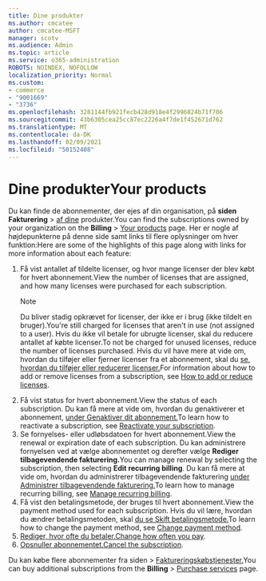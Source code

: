 ```yaml
---
title: Dine produkter
ms.author: cmcatee
author: cmcatee-MSFT
manager: scotv
ms.audience: Admin
ms.topic: article
ms.service: o365-administration
ROBOTS: NOINDEX, NOFOLLOW
localization_priority: Normal
ms.custom:
- commerce
- "9001669"
- "3736"
ms.openlocfilehash: 3281144fb921fecb428d918e4f2996824b71f706
ms.sourcegitcommit: 43b6305cea25cc87ec2226a4f7de1f452671d762
ms.translationtype: MT
ms.contentlocale: da-DK
ms.lasthandoff: 02/09/2021
ms.locfileid: "50152408"
---
```

# <a name="your-products"></a><span data-ttu-id="6f9bd-102">Dine produkter</span><span class="sxs-lookup"><span data-stu-id="6f9bd-102">Your products</span></span>

<span data-ttu-id="6f9bd-103">Du kan finde de abonnementer, der ejes af din organisation, på **siden Fakturering**  >  [af dine](https://go.microsoft.com/fwlink/p/?linkid=842054) produkter.</span><span class="sxs-lookup"><span data-stu-id="6f9bd-103">You can find the subscriptions owned by your organization on the **Billing** > [Your products](https://go.microsoft.com/fwlink/p/?linkid=842054) page.</span></span> <span data-ttu-id="6f9bd-104">Her er nogle af højdepunkterne på denne side samt links til flere oplysninger om hver funktion:</span><span class="sxs-lookup"><span data-stu-id="6f9bd-104">Here are some of the highlights of this page along with links for more information about each feature:</span></span>

1. <span data-ttu-id="6f9bd-105">Få vist antallet af tildelte licenser, og hvor mange licenser der blev købt for hvert abonnement.</span><span class="sxs-lookup"><span data-stu-id="6f9bd-105">View the number of licenses that are assigned, and how many licenses were purchased for each subscription.</span></span>
    > [!NOTE]
    > <span data-ttu-id="6f9bd-106">Du bliver stadig opkrævet for licenser, der ikke er i brug (ikke tildelt en bruger).</span><span class="sxs-lookup"><span data-stu-id="6f9bd-106">You're still charged for licenses that aren't in use (not assigned to a user).</span></span> <span data-ttu-id="6f9bd-107">Hvis du ikke vil betale for ubrugte licenser, skal du reducere antallet af købte licenser.</span><span class="sxs-lookup"><span data-stu-id="6f9bd-107">To not be charged for unused licenses, reduce the number of licenses purchased.</span></span> <span data-ttu-id="6f9bd-108">Hvis du vil have mere at vide om, hvordan du tilføjer eller fjerner licenser fra et abonnement, skal du [se, hvordan du tilføjer eller reducerer licenser.](https://docs.microsoft.com/alchemyinsights/how-to-add-or-reduce-licenses)</span><span class="sxs-lookup"><span data-stu-id="6f9bd-108">For information about how to add or remove licenses from a subscription, see [How to add or reduce licenses](https://docs.microsoft.com/alchemyinsights/how-to-add-or-reduce-licenses).</span></span>
2. <span data-ttu-id="6f9bd-109">Få vist status for hvert abonnement.</span><span class="sxs-lookup"><span data-stu-id="6f9bd-109">View the status of each subscription.</span></span> <span data-ttu-id="6f9bd-110">Du kan få mere at vide om, hvordan du genaktiverer et abonnement, [under Genaktiver dit abonnement.](reactivate-your-subscription.md)</span><span class="sxs-lookup"><span data-stu-id="6f9bd-110">To learn how to reactivate a subscription, see [Reactivate your subscription](reactivate-your-subscription.md).</span></span>
3. <span data-ttu-id="6f9bd-111">Se fornyelses- eller udløbsdatoen for hvert abonnement.</span><span class="sxs-lookup"><span data-stu-id="6f9bd-111">View the renewal or expiration date of each subscription.</span></span> <span data-ttu-id="6f9bd-112">Du kan administrere fornyelsen ved at vælge abonnementet og derefter vælge **Rediger tilbagevendende fakturering.**</span><span class="sxs-lookup"><span data-stu-id="6f9bd-112">You can manage renewal by selecting the subscription, then selecting **Edit recurring billing**.</span></span> <span data-ttu-id="6f9bd-113">Du kan få mere at vide om, hvordan du administrerer tilbagevendende fakturering [under Administrer tilbagevendende fakturering.](manage-auto-renewal.md)</span><span class="sxs-lookup"><span data-stu-id="6f9bd-113">To learn how to manage recurring billing, see [Manage recurring billing](manage-auto-renewal.md).</span></span>
4. <span data-ttu-id="6f9bd-114">Få vist den betalingsmetode, der bruges til hvert abonnement.</span><span class="sxs-lookup"><span data-stu-id="6f9bd-114">View the payment method used for each subscription.</span></span> <span data-ttu-id="6f9bd-115">Hvis du vil lære, hvordan du ændrer betalingsmetoden, skal [du se Skift betalingsmetode.](change-payment-method.md)</span><span class="sxs-lookup"><span data-stu-id="6f9bd-115">To learn how to change the payment method, see [Change payment method](change-payment-method.md).</span></span>
5. <span data-ttu-id="6f9bd-116">[Rediger, hvor ofte du betaler.](change-how-often-you-pay.md)</span><span class="sxs-lookup"><span data-stu-id="6f9bd-116">[Change how often you pay](change-how-often-you-pay.md).</span></span>
6. <span data-ttu-id="6f9bd-117">[Opsnuller abonnementet.](https://go.microsoft.com/fwlink/?linkid=2119113)</span><span class="sxs-lookup"><span data-stu-id="6f9bd-117">[Cancel the subscription](https://go.microsoft.com/fwlink/?linkid=2119113).</span></span>

<span data-ttu-id="6f9bd-118">Du kan købe flere abonnementer fra siden  >  [Faktureringskøbstjenester.](https://go.microsoft.com/fwlink/p/?linkid=868433)</span><span class="sxs-lookup"><span data-stu-id="6f9bd-118">You can buy additional subscriptions from the **Billing** > [Purchase services](https://go.microsoft.com/fwlink/p/?linkid=868433) page.</span></span>
